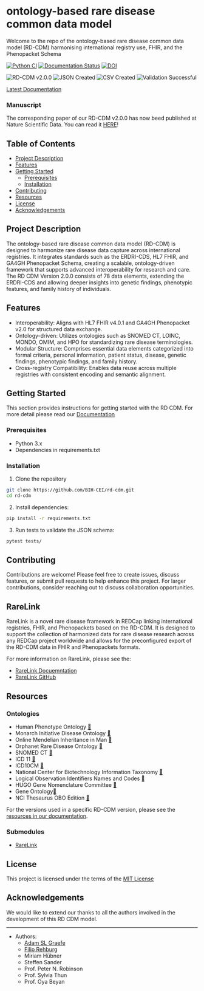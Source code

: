 # ontology-based rare disease common data model

Welcome to the repo of the ontology-based rare disease common data model 
(RD-CDM) harmonising international registry use, FHIR, and the Phenopacket 
Schema

<!-- Python CI and Documentation Status Badges -->
[![Python CI](https://github.com/BIH-CEI/rd-cdm/actions/workflows/python_ci.yml/badge.svg)](https://github.com/BIH-CEI/rd-cdm/actions/workflows/python_ci.yml)
[![Documentation Status](https://readthedocs.org/projects/rd-cdm/badge/?version=latest)](https://rd-cdm.readthedocs.io/en/latest/?badge=latest)
[![DOI](https://zenodo.org/badge/863993011.svg)](https://doi.org/10.5281/zenodo.13891625)

<!-- Combined Badges for RD CDM v2.0.0 -->
![RD-CDM v2.0.0](https://img.shields.io/badge/RD%20CDM%20v2.0.0-grey) 
![JSON Created](https://img.shields.io/badge/JSON%20Created%20Successfully-blue)
![CSV Created](https://img.shields.io/badge/CSV%20Created%20Successfully-6A5ACD)
![Validation Successful](https://img.shields.io/badge/Validation%20Successful-brightgreen)

[Latest Documentation](https://rd-cdm.readthedocs.io/en/latest/)

### Manuscript

The corresponding paper of our RD-CDM v2.0.0 has now beed published at Nature
Scientific Data. You can read it [HERE](https://www.nature.com/articles/s41597-025-04558-z)!

## Table of Contents

- [Project Description](#project-description)
- [Features](#features)
- [Getting Started](#getting-started)
    - [Prerequisites](#prerequisites)
    - [Installation](#installation)
- [Contributing](#contributing)
- [Resources](#resources-)
- [License](#license)
- [Acknowledgements](#acknowledgements)

## Project Description

The ontology-based rare disease common data model (RD-CDM) is designed to 
harmonize rare disease data capture across international registries. It 
integrates standards such as the ERDRI-CDS, HL7 FHIR, and GA4GH Phenopacket 
Schema, creating a scalable, ontology-driven framework that supports advanced 
interoperability for research and care. The RD CDM Version 2.0.0 consists of 
78 data elements, extending the ERDRI-CDS and allowing deeper insights into 
genetic findings, phenotypic features, and family history of individuals.

## Features

- Interoperability: Aligns with HL7 FHIR v4.0.1 and GA4GH Phenopacket v2.0 for
    structured data exchange.
- Ontology-driven: Utilizes ontologies such as SNOMED CT, LOINC, MONDO, OMIM, 
    and HPO for standardizing rare disease terminologies.
- Modular Structure: Comprises essential data elements categorized into formal 
    criteria, personal information, patient status, disease, genetic findings, 
    phenotypic findings, and family history.
- Cross-registry Compatibility: Enables data reuse across multiple registries 
    with consistent encoding and semantic alignment.

## Getting Started

This section provides instructions for getting started with the RD CDM. For more
detail please read our  [Documentation](https://rd-cdm.readthedocs.io/en/latest/)

### Prerequisites

- Python 3.x
- Dependencies in requirements.txt

### Installation

1. Clone the repository
  ```bash
  git clone https://github.com/BIH-CEI/rd-cdm.git
  cd rd-cdm
  ```

2. Install dependencies:
  ```bash
  pip install -r requirements.txt
  ```

3. Run tests to validate the JSON schema:
  ```bash
  pytest tests/
  ```

## Contributing

Contributions are welcome! Please feel free to create issues, discuss features, 
or submit pull requests to help enhance this project. For larger contributions, 
consider reaching out to discuss collaboration opportunities.

## RareLink 

RareLink is a novel rare disease framework in REDCap linking international 
registries, FHIR, and Phenopackets based on the RD-CDM. It is designed to 
support the collection of harmonized data for rare disease research 
across any REDCap project worldwide and allows for the preconfigured export of 
the RD-CDM data in FHIR and Phenopackets formats.

For more information on RareLink, please see the: 

- [RareLink Docuemntation](https://rarelink.readthedocs.io/en/latest/index.html)
- [RareLink GitHub](https://github.com/BIH-CEI/rarelink)


## Resources 

### Ontologies
- Human Phenotype Ontology [🔗](http://www.human-phenotype-ontology.org)
- Monarch Initiative Disease Ontology [🔗](https://mondo.monarchinitiative.org/)
- Online Mendelian Inheritance in Man [🔗](https://www.omim.org/)
- Orphanet Rare Disease Ontology [🔗](https://www.orpha.net/)
- SNOMED CT [🔗](https://www.snomed.org/snomed-ct)
- ICD 11 [🔗](https://icd.who.int/en)
- ICD10CM [🔗](https://www.cdc.gov/nchs/icd/icd10cm.htm)
- National Center for Biotechnology Information Taxonomy [🔗](https://www.ncbi.nlm.nih.gov/taxonomy)
- Logical Observation Identifiers Names and Codes [🔗](https://loinc.org/)
- HUGO Gene Nomenclature Committee [🔗](https://www.genenames.org/)
- Gene Ontology[🔗](https://geneontology.org/)
- NCI Thesaurus OBO Edition [🔗](https://obofoundry.org/ontology/ncit.html)

For the versions used in a specific RD-CDM version, please see the 
[resources in our documentation](https://rd-cdm.readthedocs.io/en/latest/resources/resources_file.html).

### Submodules
- [RareLink](https://github.com/BIH-CEI/RareLink)

## License

This project is licensed under the terms of the [MIT License](https://github.com/BIH-CEI/rd-cdm/blob/develop/LICENSE)

## Acknowledgements

We would like to extend our thanks to all the authors involved in the 
development of this RD CDM model. 

---

- Authors:
  - [Adam SL Graefe](https://github.com/aslgraefe)
  - [Filip Rehburg](https://github.com/frehburg) 
  - Miriam Hübner
  - Steffen Sander
  - Prof. Peter N. Robinson
  - Prof. Sylvia Thun
  - Prof. Oya Beyan
